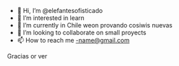 - 👋 Hi, I’m @elefantesofisticado
- 👀 I’m interested in learn
- 🌱 I’m currently in Chile weon provando cosiwis nuevas
- 💞️ I’m looking to collaborate on small proyects
- 📫 How to reach me -name@gmail.com

Gracias or ver

<!---
elefantesofisticado/elefantesofisticado is a ✨ special ✨ repository because its `README.md` (this file) appears on your GitHub profile.
You can click the Preview link to take a look at your changes.

